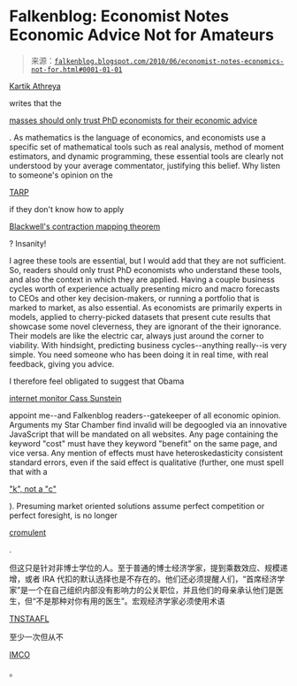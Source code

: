 <!--yml

category: 未分类

date: 2024-05-12 21:28:38

-->

# Falkenblog: Economist Notes Economic Advice Not for Amateurs

> 来源：[`falkenblog.blogspot.com/2010/06/economist-notes-economics-not-for.html#0001-01-01`](http://falkenblog.blogspot.com/2010/06/economist-notes-economics-not-for.html#0001-01-01)

[Kartik Athreya](http://www.richmondfed.org/research/economists/bios/athreya_bio.cfm)

writes that the

[masses should only trust PhD economists for their economic advice](http://alephblog.com/wp-content/uploads/2010/06/Economics%20is%20Hard%20-%20Dont%20Let%20Bloggers%20Tell%20You%20Otherwise.pdf)

. As mathematics is the language of economics, and economists use a specific set of mathematical tools such as real analysis, method of moment estimators, and dynamic programming, these essential tools are clearly not understood by your average commentator, justifying this belief. Why listen to someone's opinion on the

[TARP](http://en.wikipedia.org/wiki/Troubled_Asset_Relief_Program)

if they don't know how to apply

[Blackwell's contraction mapping theorem](http://econ2.econ.iastate.edu/tesfatsi/dpbasic.violante.pdf)

? Insanity!

I agree these tools are essential, but I would add that they are not sufficient. So, readers should only trust PhD economists who understand these tools, and also the context in which they are applied. Having a couple business cycles worth of experience actually presenting micro and macro forecasts to CEOs and other key decision-makers, or running a portfolio that is marked to market, as also essential. As economists are primarily experts in models, applied to cherry-picked datasets that present cute results that showcase some novel cleverness, they are ignorant of the their ignorance. Their models are like the electric car, always just around the corner to viability. With hindsight, predicting business cycles--anything really--is very simple. You need someone who has been doing it in real time, with real feedback, giving you advice.

I therefore feel obligated to suggest that Obama

[internet monitor Cass Sunstein](http://falkenblog.blogspot.com/2010/05/cass-susstein-for-mandating-voluntary.html)

appoint me--and Falkenblog readers--gatekeeper of all economic opinion. Arguments my Star Chamber find invalid will be degoogled via an innovative JavaScript that will be mandated on all websites. Any page containing the keyword "cost" must have they keyword "benefit" on the same page, and vice versa. Any mention of effects must have heteroskedasticity consistent standard errors, even if the said effect is qualitative (further, one must spell that with a

["k", not a "c"](http://econometricsstuff.blogspot.com/2007/03/how-do-you-spell-heteroskedasticity.html)

). Presuming market oriented solutions assume perfect competition or perfect foresight, is no longer

[cromulent](http://www.urbandictionary.com/define.php?term=Cromulent)

.

但这只是针对非博士学位的人。至于普通的博士经济学家，提到乘数效应、规模递增，或者 IRA 代扣的默认选择也是不存在的。他们还必须提醒人们，“首席经济学家”是一个在自己组织内部没有影响力的公关职位，并且他们的母亲承认他们是医生，但“不是那种对你有用的医生”。宏观经济学家必须使用术语

[TNSTAAFL](http://www.urbandictionary.com/define.php?term=TNSTAAFL)

至少一次但从不

[IMCO](http://acronyms.thefreedictionary.com/IMCO)

。
